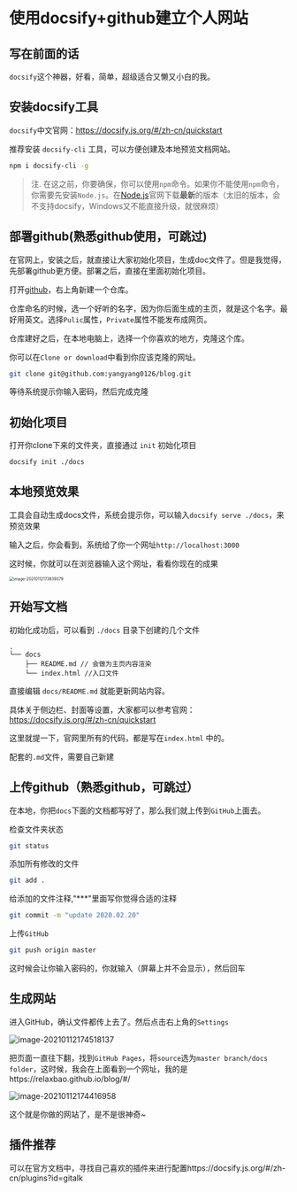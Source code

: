 

# 使用docsify+github建立个人网站

## 写在前面的话

`docsify`这个神器，好看，简单，超级适合又懒又小白的我。

## 安装docsify工具

`docsify`中文官网：https://docsify.js.org/#/zh-cn/quickstart

推荐安装 `docsify-cli` 工具，可以方便创建及本地预览文档网站。

```bash
npm i docsify-cli -g
```

> 注. 在这之前，你要确保，你可以使用`npm`命令。如果你不能使用`npm`命令，你需要先安装`Node.js`。在[Node.js](https://nodejs.org/en/download/)官网下载**最新**的版本（太旧的版本，会不支持docsify，Windows又不能直接升级，就很麻烦）

## 部署github(熟悉github使用，可跳过)

在官网上，安装之后，就直接让大家初始化项目，生成doc文件了。但是我觉得，先部署github更方便。部署之后，直接在里面初始化项目。

打开[github](https://github.com/)，右上角新建一个仓库。

仓库命名的时候，选一个好听的名字，因为你后面生成的主页，就是这个名字。最好用英文。选择`Pulic`属性，`Private`属性不能发布成网页。

仓库建好之后，在本地电脑上，选择一个你喜欢的地方，克隆这个库。

你可以在`Clone or download`中看到你应该克隆的网址。

```bash
git clone git@github.com:yangyang0126/blog.git
```

等待系统提示你输入密码，然后完成克隆

## 初始化项目

打开你clone下来的文件夹，直接通过 `init` 初始化项目

```bash
docsify init ./docs
```

## 本地预览效果

工具会自动生成docs文件，系统会提示你，可以输入`docsify serve ./docs`，来预览效果

输入之后，你会看到，系统给了你一个网址`http://localhost:3000`

这时候，你就可以在浏览器输入这个网址，看看你现在的成果

<img src="http://cdn.baolinfang.com/img/image-20210112173839379.png" alt="image-20210112173839379" style="zoom:50%;" />

## 开始写文档

初始化成功后，可以看到 `./docs` 目录下创建的几个文件

```
.
└── docs
    ├── README.md // 会做为主页内容渲染
    └── index.html //入口文件
```



直接编辑 `docs/README.md` 就能更新网站内容。

具体关于侧边栏、封面等设置，大家都可以参考官网：https://docsify.js.org/#/zh-cn/quickstart

这里就提一下，官网里所有的代码，都是写在`index.html` 中的。

配套的`.md`文件，需要自己新建

## 上传github（熟悉github，可跳过）

在本地，你把`docs`下面的文档都写好了，那么我们就上传到`GitHub`上面去。

检查文件夹状态

```bash
git status
```

添加所有修改的文件

```bash
git add .
```

给添加的文件注释,"***"里面写你觉得合适的注释

```bash
git commit -m "update 2020.02.20"
```

上传`GitHub`

```bash
git push origin master
```

这时候会让你输入密码的，你就输入（屏幕上并不会显示），然后回车

## 生成网站

进入GitHub，确认文件都传上去了。然后点击右上角的`Settings`

![image-20210112174518137](http://cdn.baolinfang.com/img/image-20210112174518137.png)

把页面一直往下翻，找到`GitHub Pages`，将`source`选为`master branch/docs folder`，这时候，我会在上面看到一个网址，我的是https://relaxbao.github.io/blog/#/

![image-20210112174416958](http://cdn.baolinfang.com/img/image-20210112174416958.png)

这个就是你做的网站了，是不是很神奇~



## 插件推荐

可以在官方文档中，寻找自己喜欢的插件来进行配置https://docsify.js.org/#/zh-cn/plugins?id=gitalk



